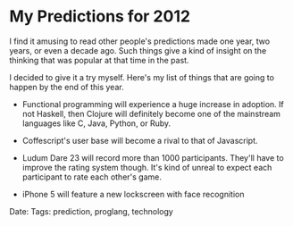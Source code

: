 My Predictions for 2012
=======================

I find it amusing to read other people's predictions made one year, two years,
or even a decade ago. Such things give a kind of insight on the thinking that was
popular at that time in the past. 

I decided to give it a try myself. Here's my list of things that are going to
happen by the end of this year.

* Functional programming will experience a huge increase in adoption. If not
  Haskell, then Clojure will definitely become one of the mainstream languages
  like C, Java, Python, or Ruby.

* Coffescript's user base will become a rival to that of Javascript. 

* Ludum Dare 23 will record more than 1000 participants. They'll have to
  improve the rating system though. It's kind of unreal to expect each
  participant to rate each other's game. 

* iPhone 5 will feature a new lockscreen with face recognition

Date: 
Tags: prediction, proglang, technology
